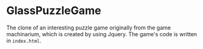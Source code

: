 # GlassPuzzleGame
The clone of an interesting puzzle game originally from the game machinarium, which is created by using Jquery. The game's code is written in `index.html`.
